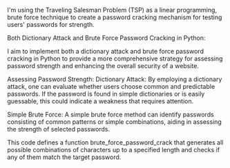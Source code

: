 I'm using the Traveling Salesman Problem (TSP) as a linear programming, brute force technique to create a password cracking mechanism for testing users' passwords for strength.

Both Dictionary Attack and Brute Force Password Cracking in Python:

I aim to implement both a dictionary attack and brute force password cracking in Python to provide a more comprehensive strategy for assessing password strength and enhancing the overall security of a website.

Assessing Password Strength:
Dictionary Attack: By employing a dictionary attack, one can evaluate whether users choose common and predictable passwords. If the password is found in simple dictionaries or is easily guessable, this could indicate a weakness that requires attention.

Simple Brute Force: A simple brute force method can identify passwords consisting of common patterns or simple combinations, aiding in assessing the strength of selected passwords.

This code defines a function brute_force_password_crack that generates all possible combinations of characters up to a specified length and checks if any of them match the target password.